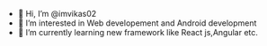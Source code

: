 - 👋 Hi, I’m @imvikas02
- 👀 I’m interested in Web developement and Android development
- 🌱 I’m currently learning new framework like React js,Angular etc.


<!---
imvikas02/imvikas02 is a ✨ special ✨ repository because its `README.md` (this file) appears on your GitHub profile.
You can click the Preview link to take a look at your changes.
--->
